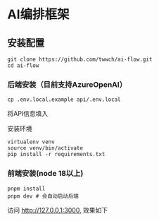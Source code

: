 # AI编排框架

## 安装配置

```
git clone https://github.com/twwch/ai-flow.git
cd ai-flow
```

### 后端安装（目前支持AzureOpenAI）
```
cp .env.local.example api/.env.local
```

将API信息填入


安装环境
```
virtualenv venv
source venv/bin/activate
pip install -r requirements.txt
```

### 前端安装(node 18以上)

```
pnpm install
pnpm dev # 会自动启动后端
```

访问 http://127.0.0.1:3000, 效果如下


